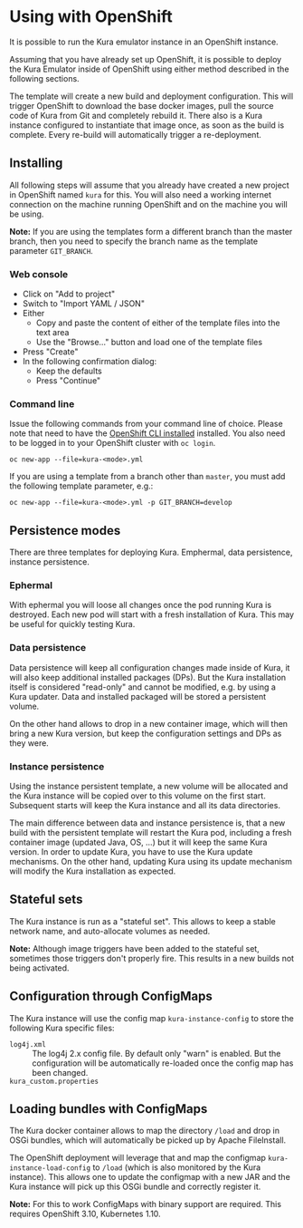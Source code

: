 # Using with OpenShift

It is possible to run the Kura emulator instance in an OpenShift instance.

Assuming that you have already set up OpenShift, it is possible to deploy the Kura Emulator
inside of OpenShift using either method described in the following sections.

The template will create a new build and deployment configuration. This will trigger
OpenShift to download the base docker images, pull the source code of Kura from Git and
completely rebuild it. There also is a Kura instance configured to instantiate that image once,
as soon as the build is complete. Every re-build will automatically trigger a re-deployment.

## Installing

All following steps will assume that you already have created a new project in OpenShift named `kura`
for this. You will also need a working internet connection on the machine running OpenShift
and on the machine you will be using.

**Note:** If you are using the templates form a different branch than the master branch,
          then you need to specify the branch name as the template parameter `GIT_BRANCH`.

### Web console

* Click on "Add to project"
* Switch to "Import YAML / JSON"
* Either
  * Copy and paste the content of either of the template files into the text area
  * Use the "Browse…" button and load one of the template files
* Press "Create"
* In the following confirmation dialog:
  * Keep the defaults
  * Press "Continue"

### Command line

Issue the following commands from your command line of choice. Please note that need to have the
[OpenShift CLI installed](https://docs.openshift.org/latest/cli_reference/get_started_cli.html) installed.
You also need to be logged in to your OpenShift cluster with `oc login`.

    oc new-app --file=kura-<mode>.yml

If you are using a template from a branch other than `master`, you must add the following
template parameter, e.g.:

    oc new-app --file=kura-<mode>.yml -p GIT_BRANCH=develop

## Persistence modes

There are three templates for deploying Kura. Emphermal, data persistence, instance persistence.

### Ephermal

With ephermal you will loose all changes once the pod running Kura is destroyed. Each new pod will start
with a fresh installation of Kura. This may be useful for quickly testing Kura.

### Data persistence

Data persistence will keep all configuration changes made inside of Kura, it will also keep additional
installed packages (DPs). But the Kura installation itself is considered "read-only" and cannot be
modified, e.g. by using a Kura updater. Data and installed packaged will be stored a persistent volume.

On the other hand allows to drop in a new container image, which will then bring a new Kura version, but
keep the configuration settings and DPs as they were.

### Instance persistence

Using the instance persistent template, a new volume will be allocated and the Kura instance will be copied
over to this volume on the first start. Subsequent starts will keep the Kura instance and all its data directories.

The main difference between data and instance persistence is, that a new build with the persistent template will
restart the Kura pod, including a fresh container image (updated Java, OS, …) but it will keep the
same Kura version. In order to update Kura, you have to use the Kura update mechanisms. On the other hand,
updating Kura using its update mechanism will modify the Kura installation as expected.

## Stateful sets

The Kura instance is run as a "stateful set". This allows to keep a stable network name, and auto-allocate volumes as needed.

**Note:** Although image triggers have been added to the stateful set, sometimes those triggers don't properly fire.
          This results in a new builds not being activated.

## Configuration through ConfigMaps

The Kura instance will use the config map `kura-instance-config` to store the following Kura specific files:

<dl>

<dt><code>log4j.xml</code><dt>
<dd>
The log4j 2.x config file. By default only "warn" is enabled. But the configuration will be automatically
re-loaded once the config map has been changed.
</dd>

<dt><code>kura_custom.properties</code></dt>
<dd>
</dd>

</dl>

## Loading bundles with ConfigMaps

The Kura docker container allows to map the directory `/load` and drop in OSGi bundles, which
will automatically be picked up by Apache FileInstall.

The OpenShift deployment will leverage that and map the configmap `kura-instance-load-config`
to `/load` (which is also monitored by the Kura instance). This allows one to update the configmap with
a new JAR and the Kura instance will pick up this OSGi bundle and correctly register it.

**Note:** For this to work ConfigMaps with binary support are required. This requires OpenShift 3.10, Kubernetes 1.10.

